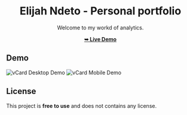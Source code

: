 <div align="center">

# Elijah Ndeto - Personal portfolio

Welcome to my workd of analytics.

 <a href="doncoding-ai.github.io/Elito/"><strong>➥ Live Demo</strong></a> 
 
 </div>
 
## Demo

![vCard Desktop Demo](./website-demo-image/desktop.png "Desktop Demo")
![vCard Mobile Demo](./website-demo-image/mobile.png "Mobile Demo")


## License

This project is **free to use** and does not contains any license.
